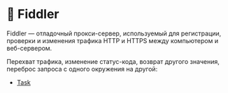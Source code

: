 # 👀 Fiddler

Fiddler — отладочный прокси-сервер, используемый для регистрации, проверки и изменения трафика HTTP и HTTPS между компьютером и веб-сервером.

Перехват трафика, изменение статус-кода, возврат другого значения, переброс запроса с одного окружения на другой:

- [Task](https://drive.google.com/drive/folders/1QnlLMHxkxVj6a2cXIjiHylpnc6n8y11S?usp=drive_link)


